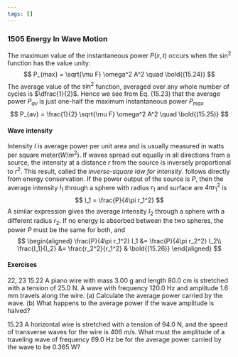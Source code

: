 ```yaml
---
tags: []
---
```


### 1505 Energy In Wave Motion
The maximum value of the instantaneous power $P(x, t)$ occurs when the $\sin^2$ function has the value unity:
$$
P_{max} = \sqrt{\mu F} \omega^2 A^2 \quad \bold{(15.24)}
$$
The average value of the $\sin^2$ function, averaged over any whole number of cycles is $\dfrac{1}{2}$. Hence we see from Eq. (15.23) that the average power $P_{av}$ is just one-half the maximum instantaneous power $P_{max}$
$$
P_{av} = \frac{1}{2} \sqrt{\mu F} \omega^2 A^2  \quad \bold{(15.25)}
$$

#### Wave intensity
Intensity $I$ is average power per unit area and is usually measured in watts per square meter($W/m^2$).
If waves spread out equally in all directions from a source, the intensity at a distance $r$ from the source is inversely proportional to $r^2$. This result, called the *inverse-square law for intensity*. follows directly from energy conservation. If the power output of the source is $P$, then the average intensity $I_1$ through a sphere with radius $r_1$ and surface are $4\pi r_1^2$ is
$$
I_1 = \frac{P}{4\pi r_1^2}
$$
A similar expression gives the average intensity $I_2$ through a sphere with a different radius $r_2$. If no energy is absorbed between the two spheres, the power $P$ must be the same for both, and
$$
\begin{aligned}
\frac{P}{4\pi r_1^2} I_1 &=  \frac{P}{4\pi r_2^2} I_2\\
\frac{I_1}{I_2} &= \frac{r_2^2}{r_1^2} & \bold{(15.26)}
\end{aligned}
$$

#### Exercises
22, 23
15.22 A piano wire with mass $3.00$ g and length $80.0$ cm is stretched with a tension of $25.0$ N. A wave with frequency $120.0$ Hz and amplitude 1.6 mm travels along the wire. 
(a) Calculate the average power carried by the wave.
(b) What happens to the average power if the wave amplitude is halved?

15.23 A horizontal wire is stretched with a tension of $94.0$ N, and the speed of transverse waves for the wire is $406$ m/s. What must the amplitude of a traveling wave of frequency $69.0$ Hz be for the average power carried by the wave to be $0.365$ W?
